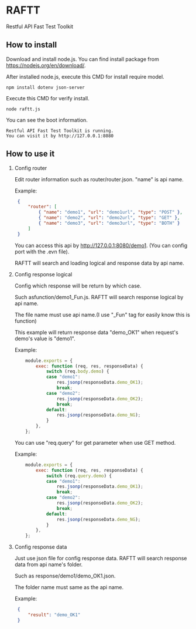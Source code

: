 # RAFTT
Restful API Fast Test Toolkit

## How to install
Download and install node.js.
You can find install package from https://nodejs.org/en/download/.


After installed node.js, execute this CMD for install require model.
```shell
npm install dotenv json-server
```

Execute this CMD for verify install.
```shell
node raftt.js 
```

You can see the boot information.
```shell
Restful API Fast Test Toolkit is running.
You can visit it by http://127.0.0.1:8080
```

## How to use it
1. Config router
   
    Edit router information such as router/router.json.
    "name" is api name.
    
    Example: 
   ```json
    {
        "router": [
            { "name": "demo1", "url": "demo1url", "type": "POST" },
            { "name": "demo2", "url": "demo2url", "type": "GET" },
            { "name": "demo3", "url": "demo3url", "type": "BOTH" }
        ]
    }
    ```
    You can access this api by http://127.0.0.1:8080/demo1. (You can config port with the .evn file). 
    
    RAFTT will search and loading logical and response data by api name.
    
2. Config response logical

    Config which response will be return by which case.

    Such asfunction/demo1_Fun.js. RAFTT will search response logical by api name.

    The file name must use api name.(I use "_Fun" tag for easily know this is function)

    This example will return response data "demo_OK1" when request's demo's value is "demo1".

    Example: 
    ```javascript
        module.exports = {
            exec: function (req, res, responseData) {
                switch (req.body.demo) {
                case "demo1":
                    res.jsonp(responseData.demo_OK1);
                    break;
                case "demo2":
                    res.jsonp(responseData.demo_OK2);
                    break;
                default:
                    res.jsonp(responseData.demo_NG);
                }
            },
        };
    ```

    You can use "req.query" for get parameter when use GET method.

    Example: 
    ```javascript
        module.exports = {
            exec: function (req, res, responseData) {
                switch (req.query.demo) {
                case "demo1":
                    res.jsonp(responseData.demo_OK1);
                    break;
                case "demo2":
                    res.jsonp(responseData.demo_OK2);
                    break;
                default:
                    res.jsonp(responseData.demo_NG);
                }
            },
        };
    ```

3. Config response data

    Just use json file for config response data. RAFTT will search response data from api name's folder.

    Such as response/demo1/demo_OK1.json.

    The folder name must same as the api name.

    Example: 
   ```json
    {
        "result": "demo_OK1"
    }